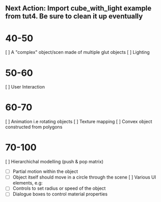 ## Next Action: Import cube_with_light example from tut4. Be sure to clean it up eventually

# 40-50
[ ] A "complex" object/scen made of multiple glut objects
[ ] Lighting 

# 50-60
[ ] User Interaction

# 60-70
[ ] Animation i.e rotating objects
[ ] Texture mapping
[ ] Convex object constructed from polygons

# 70-100
[ ] Hierarchichal modelling (push & pop matrix)
- [ ] Partial motion within the object
- [ ] Object itself should move in a circle through the scene
[ ] Various UI elements, e.g:
- [ ] Controls to set radius or speed of the object
- [ ] Dialogue boxes to control material properties